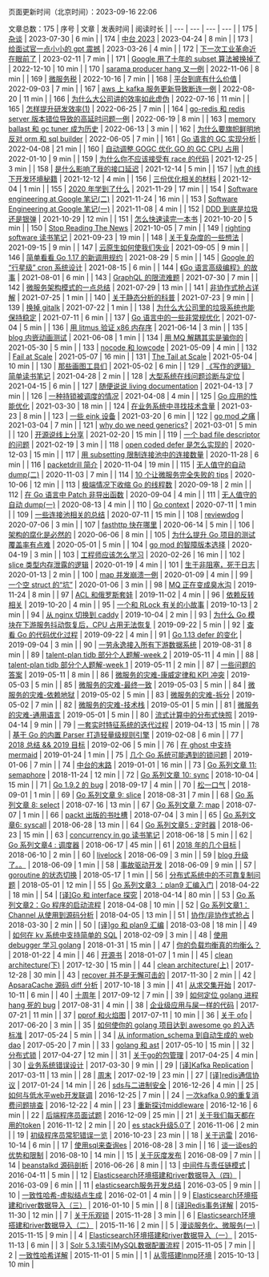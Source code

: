 页面更新时间（北京时间）：2023-09-16 22:06

文章总数：175
| 序号 | 文章 | 发表时间 | 阅读时长 |
| --- | --- | --- | --- |
| 175 | [杂谈](https://xargin.com/misc/) | 2023-07-30 | 6 min  |
| 174 | [中台 2023](https://xargin.com/complete-deah-for-middleplatform/) | 2023-04-24 | 8 min  |
| 173 | [给面试官一点小小的 gpt 震撼](https://xargin.com/the-death-of-baguwen/) | 2023-03-26 | 4 min  |
| 172 | [下一次工业革命近在眼前了](https://xargin.com/winter-is-coming/) | 2023-02-11 | 7 min  |
| 171 | [Google 用了十年的 subset 算法被换掉了](https://xargin.com/google-rocksteadier-subset/) | 2022-12-10 | 10 min  |
| 170 | [sarama producer hang 又一例](https://xargin.com/sarama-producer-hang-another-case/) | 2022-11-06 | 8 min  |
| 169 | [微服务税](https://xargin.com/microservice-tax-and-grpc-mock/) | 2022-10-16 | 7 min  |
| 168 | [平台到底有什么价值](https://xargin.com/value-of-platform/) | 2022-09-03 | 7 min  |
| 167 | [aws 上 kafka 服务更新导致断连一例](https://xargin.com/aws-produce-hang-case/) | 2022-08-20 | 11 min  |
| 166 | [为什么大公司讲的效率如此虚伪](https://xargin.com/what-they-say-is-not-true/) | 2022-07-16 | 11 min  |
| 165 | [怎样提升研发效率(1)](https://xargin.com/how-to-improve-dev-efficiency/) | 2022-06-25 | 7 min  |
| 164 | [go-redis 和 redis server 版本错位导致的高延时问题一例](https://xargin.com/go-redis-v6-and-redis-server-6-are-not-compatible/) | 2022-06-19 | 8 min  |
| 163 | [memory ballast 和 gc tuner 成为历史](https://xargin.com/the-new-api-for-heap-limit/) | 2022-06-13 | 3 min  |
| 162 | [为什么要旗帜鲜明地反对 orm 和 sql builder](https://xargin.com/you-should-avoid-orm-and-sql-builder/) | 2022-06-05 | 7 min  |
| 161 | [Go 语言的 GC 实现分析](https://xargin.com/impl-of-go-gc/) | 2022-04-08 | 21 min  |
| 160 | [自动调整 GOGC 优化 GO 的 GC CPU 占用](https://xargin.com/dynamic-gogc/) | 2022-01-10 | 9 min  |
| 159 | [为什么你不应该接受有 race 的代码](https://xargin.com/why-you-should-reject-racy-code/) | 2021-12-25 | 3 min  |
| 158 | [是什么影响了我的接口延迟](https://xargin.com/why-queueing-theory/) | 2021-12-14 | 5 min  |
| 157 | [lyft 的线下开发环境秘籍](https://xargin.com/lyft-offline-env/) | 2021-12-12 | 4 min  |
| 156 | [三份优化相关的材料](https://xargin.com/some-recent-opt-share/) | 2021-12-04 | 1 min  |
| 155 | [2020 年学到了什么](https://xargin.com/what-i-learn-at-alibaba/) | 2021-11-29 | 17 min  |
| 154 | [Software engineering at Google 笔记(二)](https://xargin.com/software-engineering-at-google-part2/) | 2021-11-24 | 16 min  |
| 153 | [Software Engineering at Google 笔记(一)](https://xargin.com/software-engineering-at-google-part1/) | 2021-11-08 | 4 min  |
| 152 | [DDD 到底是垃圾还是银弹](https://xargin.com/is-ddd-garbage-or-silver-bullet/) | 2021-10-29 | 12 min  |
| 151 | [怎么快速读完一本书](https://xargin.com/how-to-read-fast/) | 2021-10-20 | 5 min  |
| 150 | [Stop Reading The News](https://xargin.com/stop-reading-the-news/) | 2021-10-05 | 7 min  |
| 149 | [righting software 读书笔记](https://xargin.com/righting-software-notes/) | 2021-09-23 | 19 min  |
| 148 | [关于复杂度的一些想法](https://xargin.com/something-about-complexity/) | 2021-09-15 | 9 min  |
| 147 | [云原生如何使我们失业](https://xargin.com/cloud-native-and-future-of-developer/) | 2021-09-05 | 9 min  |
| 146 | [简单看看 Go 1.17 的新调用规约](https://xargin.com/go1-17-new-calling-convention/) | 2021-08-29 | 5 min  |
| 145 | [Google 的 “行星级” cron 系统设计](https://xargin.com/google-cron-design/) | 2021-08-15 | 6 min  |
| 144 | [《Go 语言高级编程》的故事](https://xargin.com/stories-of-advanced-go-programming/) | 2021-08-01 | 6 min  |
| 143 | [GraphQL 的限流难题](https://xargin.com/ratelimit-graphql/) | 2021-07-30 | 7 min  |
| 142 | [微服务架构模式的一点总结](https://xargin.com/microservices-patterns/) | 2021-07-29 | 13 min  |
| 141 | [非协作式抢占详解](https://xargin.com/non-cooperative-preemption/) | 2021-07-25 | 1 min  |
| 140 | [关于静态分析的科普](https://xargin.com/static-analysis/) | 2021-07-23 | 9 min  |
| 139 | [换掉 gitalk](https://xargin.com/deprecate-gitalk/) | 2021-07-22 | 1 min  |
| 138 | [为什么大公司里的垃圾系统也能保持稳定](https://xargin.com/why-rubbish-in-huge-corp-can-remain-stable/) | 2021-07-11 | 6 min  |
| 137 | [Go 语言中的一些非常规优化](https://xargin.com/unusual-opt-in-go/) | 2021-07-04 | 5 min  |
| 136 | [用 litmus 验证 x86 内存序](https://xargin.com/litmus-test/) | 2021-06-14 | 3 min  |
| 135 | [blog 内嵌动画测试](https://xargin.com/nest-test/) | 2021-06-08 | 1 min  |
| 134 | [用 MQ 解耦其实是骗你的](https://xargin.com/mq-is-not-savior/) | 2021-05-30 | 5 min  |
| 133 | [nocode 和 lowcode](https://xargin.com/lowcode-nocode-is-not-awesome/) | 2021-05-09 | 4 min  |
| 132 | [Fail at Scale](https://xargin.com/fail-at-scale/) | 2021-05-07 | 16 min  |
| 131 | [The Tail at Scale](https://xargin.com/tail-at-scale/) | 2021-05-04 | 10 min  |
| 130 | [那些画图工具们](https://xargin.com/diagram-tools-intro/) | 2021-05-02 | 6 min  |
| 129 | [《写作的逻辑》简单读书笔记](https://xargin.com/notes-on-logic-writing/) | 2021-04-28 | 2 min  |
| 128 | [大型系统在线问题诊断与定位](https://xargin.com/continuous-profiling/) | 2021-04-15 | 6 min  |
| 127 | [随便说说 living documentation](https://xargin.com/about-living-doc/) | 2021-04-13 | 7 min  |
| 126 | [一种持锁被调度的情况](https://xargin.com/schedule-when-holding-lock-causes-latency-spike/) | 2021-04-08 | 4 min  |
| 125 | [Go 应用的性能优化](https://xargin.com/go-perf-optimization/) | 2021-03-30 | 18 min  |
| 124 | [在业务系统中寻找技术含量](https://xargin.com/seeking-for-high-tech-in-business-system-dev/) | 2021-03-23 | 8 min  |
| 123 | [一些 eink 设备](https://xargin.com/some-eink-devices/) | 2021-03-20 | 6 min  |
| 122 | [go mod 之痛](https://xargin.com/go-mod-hurt-gophers/) | 2021-03-04 | 7 min  |
| 121 | [why do we need generics?](https://xargin.com/why-do-we-need-generics/) | 2021-03-01 | 5 min  |
| 120 | [开源说线上分享](https://xargin.com/open-src-show/) | 2021-02-20 | 15 min  |
| 119 | [一个 bad file descriptor 的问题](https://xargin.com/case-bad-file-descriptor/) | 2021-02-19 | 3 min  |
| 118 | [open coded defer 是怎么实现的](https://xargin.com/open-coded-defer-in-go-1-14/) | 2020-12-03 | 15 min  |
| 117 | [用 subsetting 限制连接池中的连接数量](https://xargin.com/limiting-conn-wih-subset/) | 2020-11-28 | 6 min  |
| 116 | [packetdrill 简介](https://xargin.com/packetdrill-intro/) | 2020-11-04 | 19 min  |
| 115 | [无人值守的自动 dump(二)](https://xargin.com/autodumper-for-go-ii/) | 2020-11-03 | 7 min  |
| 114 | [10 个让微服务完全失败的 tips](https://xargin.com/10-tips/) | 2020-10-06 | 12 min  |
| 113 | [极端情况下收缩 Go 的线程数](https://xargin.com/shrink-go-threads/) | 2020-09-18 | 2 min  |
| 112 | [在 Go 语言中 Patch 非导出函数](https://xargin.com/patching-private-function-in-go/) | 2020-09-04 | 4 min  |
| 111 | [无人值守的自动 dump(一)](https://xargin.com/autodumper-for-go/) | 2020-08-13 | 4 min  |
| 110 | [Go context](https://xargin.com/go-context/) | 2020-07-11 | 1 min  |
| 109 | [一些连接池相关的总结](https://xargin.com/some-connection-pool/) | 2020-07-11 | 15 min  |
| 108 | [reviewdog](https://xargin.com/add-reviewdog-for-your-project/) | 2020-07-06 | 3 min  |
| 107 | [fasthttp 快在哪里](https://xargin.com/why-fasthttp-is-fast-and-the-cost-of-it/) | 2020-06-14 | 5 min  |
| 106 | [架构的腐化是必然的](https://xargin.com/every-arch-will-finally-become-shit/) | 2020-06-06 | 8 min  |
| 105 | [为什么提升 Go 项目的测试覆盖率有点难](https://xargin.com/its-hard-to-improve-go-proj-coverage/) | 2020-05-01 | 5 min  |
| 104 | [go mod 的智障版本选择](https://xargin.com/go-mod-is-rubbish/) | 2020-04-19 | 3 min  |
| 103 | [工程师应该怎么学习](https://xargin.com/how-to-learn/) | 2020-02-26 | 16 min  |
| 102 | [slice 类型内存泄露的逻辑](https://xargin.com/logic-of-slice-memory-leak/) | 2020-01-19 | 4 min  |
| 101 | [生于非阻塞，死于日志](https://xargin.com/born-from-nb-die-in-log/) | 2020-01-13 | 2 min  |
| 100 | [map 并发崩溃一例](https://xargin.com/map-concurrent-throw/) | 2020-01-09 | 4 min  |
| 99 | [一个空 struct 的“坑”](https://xargin.com/addr-of-empty-struct-may-not-eq/) | 2020-01-06 | 3 min  |
| 98 | [MQ 正在变成臭水沟](https://xargin.com/mq-is-becoming-sewer/) | 2019-11-24 | 8 min  |
| 97 | [ACL 和俄罗斯套娃](https://xargin.com/acl-and-matryoshka/) | 2019-11-02 | 4 min  |
| 96 | [依赖反转相关](https://xargin.com/about-dip/) | 2019-10-20 | 4 min  |
| 95 | [一个和 RLock 有关的小故事](https://xargin.com/a-rlock-story/) | 2019-10-13 | 2 min  |
| 94 | [从 nginx 切换到 caddy](https://xargin.com/migrate-from-nginx-to-caddy/) | 2019-10-04 | 2 min  |
| 93 | [为什么 Go 模块在下游服务抖动恢复后，CPU 占用无法恢复](https://xargin.com/cpu-idle-cannot-recover-after-peak-load/) | 2019-09-22 | 5 min  |
| 92 | [查看 Go 的代码优化过程](https://xargin.com/go-compiler-opt/) | 2019-09-22 | 4 min  |
| 91 | [Go 1.13 defer 的变化](https://xargin.com/go-1-13-defer-change/) | 2019-09-04 | 3 min  |
| 90 | [一劳永逸接入所有下游数据系统](https://xargin.com/integrate-downstream-data-system-all-in-one/) | 2019-08-31 | 8 min  |
| 89 | [talent-plan tidb 部分个人题解-week 2](https://xargin.com/talent-plan-week2-solution/) | 2019-05-11 | 4 min  |
| 88 | [talent-plan tidb 部分个人题解-week 1](https://xargin.com/talent-plan-week1-solution/) | 2019-05-11 | 2 min  |
| 87 | [一些问题的答案](https://xargin.com/answers-for-some-interview-questions/) | 2019-05-11 | 8 min  |
| 86 | [微服务的灾难-康威定律和 KPI 冲突](https://xargin.com/disaster-of-microservice-conway-law/) | 2019-05-03 | 5 min  |
| 85 | [微服务的灾难-最终一致](https://xargin.com/disaster-of-microservice-evconst/) | 2019-05-03 | 5 min  |
| 84 | [微服务的灾难-依赖地狱](https://xargin.com/disaster-of-microservice-dephell/) | 2019-05-02 | 5 min  |
| 83 | [微服务的灾难-拆分](https://xargin.com/disaster-of-microservice-divide/) | 2019-05-02 | 7 min  |
| 82 | [微服务的灾难-技术栈](https://xargin.com/disaster-of-microservice-techstack/) | 2019-05-01 | 5 min  |
| 81 | [微服务的灾难-通用语言](https://xargin.com/disaster-of-microservice-ul/) | 2019-05-01 | 5 min  |
| 80 | [流式计算中的分布式快照](https://xargin.com/distributed-snapshot-in-stream-sys/) | 2019-04-14 | 9 min  |
| 79 | [一套实时特征系统的迭代过程](https://xargin.com/feature-system-dev/) | 2019-04-13 | 15 min  |
| 78 | [基于 Go 的内置 Parser 打造轻量级规则引擎](https://xargin.com/rule-engine-on-go-parser/) | 2019-02-08 | 6 min  |
| 77 | [2018 总结 && 2019 目标](https://xargin.com/2018-summary-and-2019-plan/) | 2019-02-06 | 5 min  |
| 76 | [在 ghost 中支持 mermaid](https://xargin.com/support-mermaid-in-ghost-blog/) | 2019-01-24 | 1 min  |
| 75 | [几个 Go 系统可能遇到的锁问题](https://xargin.com/lock-contention-in-go/) | 2019-01-06 | 7 min  |
| 74 | [中台的末路](https://xargin.com/the-death-of-middleground/) | 2019-01-01 | 16 min  |
| 73 | [Go 系列文章 11: semaphore](https://xargin.com/go-sema/) | 2018-11-24 | 12 min  |
| 72 | [Go 系列文章 10: sync](https://xargin.com/go-sync/) | 2018-10-04 | 15 min  |
| 71 | [Go 1.9.2 的 bug](https://xargin.com/go-bug/) | 2018-09-17 | 4 min  |
| 70 | [松一口气](https://xargin.com/relax/) | 2018-09-01 | 1 min  |
| 69 | [Go 系列文章 9: slice](https://xargin.com/go-slice/) | 2018-08-31 | 7 min  |
| 68 | [Go 系列文章 8: select](https://xargin.com/go-select/) | 2018-07-16 | 13 min  |
| 67 | [Go 系列文章 7: map](https://xargin.com/go-map/) | 2018-07-07 | 1 min  |
| 66 | [packt 出版的书吐槽](https://xargin.com/diss-packt/) | 2018-07-04 | 3 min  |
| 65 | [Go 系列文章6: syscall](https://xargin.com/syscall/) | 2018-06-28 | 13 min  |
| 64 | [Go 系列文章5 : 定时器](https://xargin.com/go-timer/) | 2018-06-23 | 15 min  |
| 63 | [concurrency in go 读书笔记](https://xargin.com/concurrency-in-go-notes/) | 2018-06-18 | 5 min  |
| 62 | [Go 系列文章4 : 调度器](https://xargin.com/go-scheduler/) | 2018-06-17 | 45 min  |
| 61 | [2018 年的几个目标](https://xargin.com/2018-plan/) | 2018-06-10 | 2 min  |
| 60 | [livelock](https://xargin.com/livelock/) | 2018-06-09 | 3 min  |
| 59 | [blog 升级了。。](https://xargin.com/blog-upgraded/) | 2018-06-09 | 1 min  |
| 58 | [事故驱动开发](https://xargin.com/accident-driven-development/) | 2018-06-09 | 9 min  |
| 57 | [goroutine 的状态切换](https://xargin.com/state-of-goroutine/) | 2018-05-17 | 1 min  |
| 56 | [分布式系统中的不可靠复制问题](https://xargin.com/unreliable-replication-in-distributed-systems/) | 2018-05-01 | 12 min  |
| 55 | [Go 系列文章3 ：plan9 汇编入门](https://xargin.com/plan9-assembly/) | 2018-04-22 | 18 min  |
| 54 | [[译]Go 和 interface 探究](https://xargin.com/go-and-interface/) | 2018-04-14 | 80 min  |
| 53 | [Go 系列文章2：Go 程序的启动流程](https://xargin.com/go-bootstrap/) | 2018-04-08 | 10 min  |
| 52 | [Go 系列文章1：Channel 从使用到源码分析](https://xargin.com/channel-from-usage-to-src-analysis/) | 2018-04-05 | 13 min  |
| 51 | [协作/非协作式抢占](https://xargin.com/go-schedule/) | 2018-03-30 | 2 min  |
| 50 | [[译]go 和 plan9 汇编](https://xargin.com/go-and-plan9-asm/) | 2018-03-08 | 18 min  |
| 49 | [如何在 kv 系统中支持简单的 SQL](https://xargin.com/use-sql-on-kv-store/) | 2018-02-09 | 3 min  |
| 48 | [使用 debugger 学习 golang](https://xargin.com/debugger/) | 2018-01-31 | 15 min  |
| 47 | [你的负载均衡真的均衡么？](https://xargin.com/load-balance/) | 2018-01-22 | 4 min  |
| 46 | [开源书](https://xargin.com/about-open-src-book/) | 2018-01-07 | 1 min  |
| 45 | [clean architecture(下)](https://xargin.com/clean-architecture-2/) | 2017-12-30 | 15 min  |
| 44 | [clean architecture(上)](https://xargin.com/clean-architecture-1/) | 2017-12-28 | 30 min  |
| 43 | [recover 并不是无懈可击的](https://xargin.com/recover-is-not-perfect/) | 2017-11-30 | 2 min  |
| 42 | [ApsaraCache 源码 diff 分析](https://xargin.com/apsaracache-diff-analysis/) | 2017-10-18 | 3 min  |
| 41 | [从求交集开始](https://xargin.com/intersection/) | 2017-10-11 | 6 min  |
| 40 | [十周年](https://xargin.com/ten-years/) | 2017-09-12 | 7 min  |
| 39 | [如何定位 golang 进程 hang 死的 bug](https://xargin.com/how-to-locate-for-block-in-golang/) | 2017-08-31 | 4 min  |
| 38 | [企业级应用与屎一样的代码](https://xargin.com/tech-battle/) | 2017-07-21 | 11 min  |
| 37 | [pprof 和火焰图](https://xargin.com/pprof-and-flamegraph/) | 2017-07-11 | 10 min  |
| 36 | [关于 ofo](https://xargin.com/about-ofo/) | 2017-06-20 | 3 min  |
| 35 | [如何使你的 golang 项目达到 awesome go 的入选标准](https://xargin.com/how-to-meet-the-quality-standard-of-awesome-go/) | 2017-05-24 | 5 min  |
| 34 | [从 information_schema 到自动生成的 web dao](https://xargin.com/web-dao-generation/) | 2017-05-20 | 7 min  |
| 33 | [golang 和 ast](https://xargin.com/ast/) | 2017-05-10 | 15 min  |
| 32 | [分布式锁](https://xargin.com/distlock/) | 2017-04-27 | 12 min  |
| 31 | [关于go的包管理](https://xargin.com/about-package-and-go/) | 2017-04-25 | 4 min  |
| 30 | [业务系统错误设计](https://xargin.com/error-design/) | 2017-03-30 | 9 min  |
| 29 | [[译]Kafka Replication](https://xargin.com/kafka-replication-translation/) | 2017-03-11 | 13 min  |
| 28 | [周末](https://xargin.com/weekend/) | 2017-02-19 | 23 min  |
| 27 | [[译]redis通信协议](https://xargin.com/redis-protocal/) | 2017-01-24 | 14 min  |
| 26 | [sds与二进制安全](https://xargin.com/is-sds-really-binary-safe/) | 2016-12-26 | 4 min  |
| 25 | [如何与低水平web开发联调](https://xargin.com/how-to-debug-with-lower-programmer/) | 2016-12-25 | 7 min  |
| 24 | [一次kafka 0.9的重复消费问题排查](https://xargin.com/kafka-0-9-debug/) | 2016-12-22 | 4 min  |
| 23 | [重新探讨middleware](https://xargin.com/middleware/) | 2016-12-16 | 6 min  |
| 22 | [后端程序员面试题](https://xargin.com/backend-engineer-interview/) | 2016-12-09 | 25 min  |
| 21 | [关于我们每天都在用的token](https://xargin.com/about-token/) | 2016-11-12 | 2 min  |
| 20 | [es stack升级5.0了](https://xargin.com/es-stack-upgrade-to-5/) | 2016-11-06 | 2 min  |
| 19 | [初级程序员常犯错误一览](https://xargin.com/rookie-programmer-faults/) | 2016-10-23 | 23 min  |
| 18 | [关于迅雷](https://xargin.com/about-thunder/) | 2016-10-14 | 6 min  |
| 17 | [使用sql来查询es](https://xargin.com/use-sql-to-query-elasticsearch/) | 2016-08-28 | 3 min  |
| 16 | [谈一谈es的优势和限制](https://xargin.com/some-things-about-es/) | 2016-08-10 | 14 min  |
| 15 | [关于灰度发布](https://xargin.com/about-gated-launch/) | 2016-08-09 | 7 min  |
| 14 | [beanstalkd 源码剖析](https://xargin.com/about-beanstalkd/) | 2016-06-26 | 8 min  |
| 13 | [中间件与责任链模式](https://xargin.com/middleware-and-pipeline/) | 2016-04-11 | 5 min  |
| 12 | [Elasticsearch环境搭建和river数据导入（四）](https://xargin.com/es-river-4/) | 2016-03-09 | 6 min  |
| 11 | [elasticsearch服务开发总结](https://xargin.com/elasticsearchfu-service-summary/) | 2016-03-05 | 9 min  |
| 10 | [一致性哈希-虚拟结点生成](https://xargin.com/consistent-hash-2/) | 2016-02-01 | 4 min  |
| 9 | [Elasticsearch环境搭建和river数据导入（三）](https://xargin.com/es-river-3/) | 2016-01-10 | 5 min  |
| 8 | [[译]Redis事务详解](https://xargin.com/redis-transaction/) | 2015-11-30 | 12 min  |
| 7 | [关于乐观锁](https://xargin.com/about-optimistic-locking/) | 2015-11-28 | 3 min  |
| 6 | [Elasticsearch环境搭建和river数据导入（二）](https://xargin.com/es-river-2/) | 2015-11-16 | 2 min  |
| 5 | [漫谈服务化、微服务(一)](https://xargin.com/about-microservice-1/) | 2015-11-15 | 9 min  |
| 4 | [Elasticsearch环境搭建和river数据导入（一）](https://xargin.com/es-river-1/) | 2015-11-13 | 6 min  |
| 3 | [Solr 5.3.1索引MySQL数据配置流程](https://xargin.com/use-solr-to-index-mysql-data/) | 2015-11-05 | 7 min  |
| 2 | [一致性哈希详解](https://xargin.com/consistent-hash/) | 2015-11-01 | 5 min  |
| 1 | [从零搭建lnmp环境](https://xargin.com/configure-of-lnmp-developmenft-env/) | 2015-10-13 | 10 min  |
